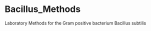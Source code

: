 Bacillus_Methods
================

Laboratory Methods for the Gram positive bacterium Bacillus subtilis
